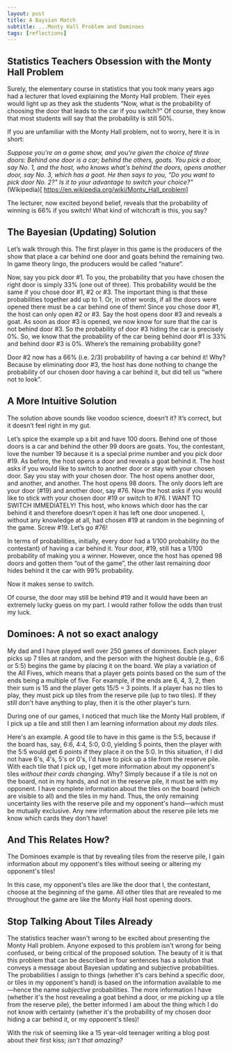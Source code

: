 ```yaml
---
layout: post
title: A Baysian Match
subtitle: ...Monty Hall Problem and Dominoes
tags: [reflections]
---
```

## Statistics Teachers Obsession with the Monty Hall Problem
Surely, the elementary course in statistics that you took many years ago had a lecturer that loved explaining the Monty Hall problem. Their eyes would light up as they ask the students “Now, what is the probability of choosing the door that leads to the car if you switch?” Of course, they know that most students will say that the probability is still 50%.

If you are unfamiliar with the Monty Hall problem, not to worry, here it is in short:

_Suppose you're on a game show, and you're given the choice of three doors: Behind one door is a car; behind the others, goats. You pick a door, say No. 1, and the host, who knows what's behind the doors, opens another door, say No. 3, which has a goat. He then says to you, "Do you want to pick door No. 2?" Is it to your advantage to switch your choice?”_ (Wikipedia)[ https://en.wikipedia.org/wiki/Monty_Hall_problem]

The lecturer, now excited beyond belief, reveals that the probability of winning is 66% if you switch! What kind of witchcraft is this, you say?

## The Bayesian (Updating) Solution
Let’s walk through this. The first player in this game is the producers of the show that place a car behind one door and goats behind the remaining two. In game theory lingo, the producers would be called “nature”.

Now, say you pick door #1. To you, the probability that you have chosen the right door is simply 33% (one out of three). This probability would be the same if you chose door #1, #2 or #3. The important thing is that these probabilities together add up to 1. Or, in other words, if all the doors were opened there must be a car behind one of them!
Since you chose door #1, the host can only open #2 or #3. 
Say the host opens door #3 and reveals a goat. As soon as door #3 is opened, we now know for sure that the car is not behind door #3. So the probability of door #3 hiding the car is precisely 0%. So, we know that the probability of the car being behind door #1 is 33% and behind door #3 is 0%. Where’s the remaining probability gone?

Door #2 now has a 66% (i.e. 2/3) probability of having a car behind it! Why? Because by eliminating door #3, the host has done nothing to change the probability of our chosen door having a car behind it, but did tell us “where not to look”.

## A More Intuitive Solution
The solution above sounds like voodoo science, doesn’t it? It’s correct, but it doesn’t feel right in my gut. 

Let’s spice the example up a bit and have 100 doors. Behind one of those doors is a car and behind the other 99 doors are goats. You, the contestant, love the number 19 because it is a special prime number and you pick door #19. As before, the host opens a door and reveals a goat behind it. The host asks if you would like to switch to another door or stay with your chosen door. Say you stay with your chosen door. The host opens another door, and another, and another. The host opens 98 doors. The only doors left are your door (#19) and another door, say #76. Now the host asks if you would like to stick with your chosen door #19 or switch to #76. I WANT TO SWITCH IMMEDIATELY! This host, who knows which door has the car behind it and therefore doesn’t open it has left one door unopened. I, without any knowledge at all, had chosen #19 at random in the beginning of the game. Screw #19. Let’s go #76!

In terms of probabilities, initially, every door had a 1/100 probability (to the contestant) of having a car behind it. Your door, #19, still has a 1/100 probability of making you a winner. However, once the host has opened 98 doors and gotten them “out of the game”, the other last remaining door hides behind it the car with 99% probability.

Now it makes sense to switch.

Of course, the door may still be behind #19 and it would have been an extremely lucky guess on my part. I would rather follow the odds than trust my luck.

## Dominoes: A not so exact analogy
My dad and I have played well over 250 games of dominoes. Each player picks up 7 tiles at random, and the person with the highest double (e.g., 6:6 or 5:5) begins the game by placing it on the board. We play a variation of the All Fives, which means that a player gets points based on the sum of the ends being a multiple of five. For example, if the ends are 6, 4, 3, 2, then their sum is 15 and the player gets 15/5 = 3 points. If a player has no tiles to play, they must pick up tiles from the reserve pile (up to two tiles). If they still don't have anything to play, then it is the other player's turn.

During one of our games, I noticed that much like the Monty Hall problem, if I pick up a tile and still then I am learning information about _my dads tiles_.

Here's an example. A good tile to have in this game is the 5:5, because if the board has, say, 6:6, 4:4, 5:0, 0:0, yielding 5 points, then the player with the 5:5 would get 6 points if they place it on the 5:0. In this situation, if I did not have 6's, 4's, 5's or 0's, I'd have to pick up a tile from the reserve pile. With each tile that I pick up, I get more information about my opponent's tiles _without their cards changing_. Why? Simply because if a tile is not on the board, not in my hands, and not in the reserve pile, it must be with my opponent. I have complete information about the tiles on the board (which are visible to all) and the tiles in my hand. Thus, the only remaining uncertainty lies with the reserve pile and my opponent's hand—which must be mutually exclusive. Any new information about the reserve pile lets me know which cards they don't have!

## And This Relates How?
The Dominoes example is that by revealing tiles from the reserve pile, I gain information about my opponent's tiles without seeing or altering my opponent's tiles!

In this case, my opponent's tiles are like the door that I, the contestant, choose at the beginning of the game. All other tiles that are revealed to me throughout the game are like the Monty Hall host opening doors.

## Stop Talking About Tiles Already
The statistics teacher wasn't wrong to be excited about presenting the Monty Hall problem. Anyone exposed to this problem isn't wrong for being confused, or being critical of the proposed solution. The beauty of it is that this problem that can be described in four sentences has a solution that conveys a message about Bayesian updating and subjective probabilities. The probabilities I assign to things (whether it's cars behind a specific door, or tiles in my opponent's hand) is based on the information available to me—hence the name _subjective_ probabilities. The more information I have (whether it's the host revealing a goat behind a door, or me picking up a tile from the reserve pile), the better informed I am about the thing which I do not know with certainty (whether it's the probability of my chosen door hiding a car behind it, or my opponent's tiles)!

With the risk of seeming like a 15 year-old teenager writing a blog post about their first kiss; _isn't that amazing?_

